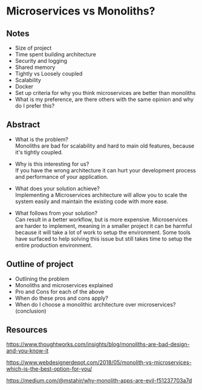 # Microservices vs Monoliths?

## Notes
- Size of project
- Time spent building architecture
- Security and logging
- Shared memory
- Tightly vs Loosely coupled
- Scalability
- Docker
- Set up criteria for why you think microservices are better than monoliths
- What is my preference, are there others with the same opinion and why do I prefer this?

## Abstract
- What is the problem?  
  Monoliths are bad for scalability and hard to main old features, because it's tightly coupled.  

- Why is this interesting for us?  
  If you have the wrong architecture it can hurt your development process and performance of your application.

- What does your solution achieve?  
  Implementing a Microservices architecture will allow you to scale the system easily and maintain the existing code with more ease.

- What follows from your solution?  
  Can result in a better workflow, but is more expensive.
  Microservices are harder to implement, meaning in a smaller project it can be harmful because it will take a lot of work to setup the environment. Some tools have surfaced to help solving this issue but still takes time to setup the entire production environment.

## Outline of project
- Outlining the problem
- Monoliths and microservices explained
- Pro and Cons for each of the above
- When do these pros and cons apply?
- When do I choose a monolithic architecture over microservices? (conclusion)


## Resources
https://www.thoughtworks.com/insights/blog/monoliths-are-bad-design-and-you-know-it

https://www.webdesignerdepot.com/2018/05/monolith-vs-microservices-which-is-the-best-option-for-you/

https://medium.com/@mstahir/why-monolith-apps-are-evil-f51237703a7d
